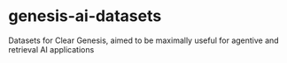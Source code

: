 # genesis-ai-datasets
Datasets for Clear Genesis, aimed to be maximally useful for agentive and retrieval AI applications
